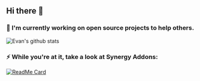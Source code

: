 
<!--
**gubareve/gubareve** is a ✨ _special_ ✨ repository because its `README.md` (this file) appears on your GitHub profile.

Here are some ideas to get you started:

- 🔭 I’m currently working on ...
- 🌱 I’m currently learning ...
- 👯 I’m looking to collaborate on ...
- 🤔 I’m looking for help with ...
- 💬 Ask me about ...
- 📫 How to reach me: ...
- 😄 Pronouns: ...
- ⚡ Fun fact: ...
-->



## Hi there 👋

### 🔭 I'm currently working on open source projects to help others.</br>

![Evan's github stats](https://github-readme-stats.vercel.app/api?username=gubareve&count_private=true&line_height=25)

### ⚡ While you're at it, take a look at Synergy Addons:

[![ReadMe Card](https://github-readme-stats.vercel.app/api/pin/?username=synergyaddons&repo=synergy-addons)](https://github.com/gubareve/synergy-addons)

